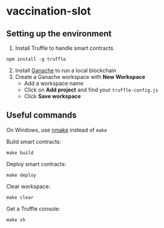 # vaccination-slot

## Setting up the environment

1. Install Truffle to handle smart contracts

```
npm install -g truffle
```

2. Install [Ganache](https://www.trufflesuite.com/ganache) to run a local blockchain
3. Create a Ganache workspace with **New Workspace**
    - Add a workspace name
    - Click on **Add project** and find your `truffle-config.js`
    - Click **Save workspace**

## Useful commands

On Windows, use [nmake](https://docs.microsoft.com/en-us/cpp/build/reference/nmake-reference?view=msvc-160&viewFallbackFrom=vs-2019) instead of `make`

Build smart contracts:

```
make build
```

Deploy smart contracts:

```
make deploy
```

Clear workspace:

```
make clear
```

Get a Truffle console:

```
make sh
```
